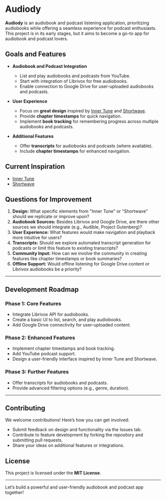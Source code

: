 # Audiody

**Audiody** is an audiobook and podcast listening application, prioritizing audiobooks while offering a seamless experience for podcast enthusiasts. This project is in its early stages, but it aims to become a go-to app for audiobook and podcast lovers.

## Goals and Features

- **Audiobook and Podcast Integration**
  - List and play audiobooks and podcasts from YouTube.
  - Start with integration of Librivox for free audiobooks.
  - Enable connection to Google Drive for user-uploaded audiobooks and podcasts.

- **User Experience**
  - Focus on **great design** inspired by [Inner Tune](https://github.com/z-huang/InnerTune) and [Shortwave](https://apps.gnome.org/en-GB/Shortwave/).
  - Provide **chapter timestamps** for quick navigation.
  - Implement **book tracking** for remembering progress across multiple audiobooks and podcasts.

- **Additional Features**
  - Offer **transcripts** for audiobooks and podcasts (where available).
  - Include **chapter timestamps** for enhanced navigation.

## Current Inspiration

- [Inner Tune](https://github.com/TimonT/SoundcloudDesktop)
- [Shortwave](https://apps.gnome.org/en-GB/Shortwave/)

## Questions for Improvement

1. **Design:** What specific elements from "Inner Tune" or "Shortwave" should we replicate or improve upon?
2. **Audiobook Sources:** Besides Librivox and Google Drive, are there other sources we should integrate (e.g., Audible, Project Gutenberg)?
3. **User Experience:** What features would make navigation and playback more intuitive for users?
4. **Transcripts:** Should we explore automated transcript generation for podcasts or limit this feature to existing transcripts?
5. **Community Input:** How can we involve the community in creating features like chapter timestamps or book summaries?
6. **Offline Support:** Would offline listening for Google Drive content or Librivox audiobooks be a priority?

---

## Development Roadmap

### Phase 1: Core Features
- Integrate Librivox API for audiobooks.
- Create a basic UI to list, search, and play audiobooks.
- Add Google Drive connectivity for user-uploaded content.

### Phase 2: Enhanced Features
- Implement chapter timestamps and book tracking.
- Add YouTube podcast support.
- Design a user-friendly interface inspired by Inner Tune and Shortwave.

### Phase 3: Further Features
- Offer transcripts for audiobooks and podcasts.
- Provide advanced filtering options (e.g., genre, duration).

---

## Contributing

We welcome contributions! Here’s how you can get involved:
- Submit feedback on design and functionality via the Issues tab.
- Contribute to feature development by forking the repository and submitting pull requests.
- Share your ideas on additional features or integrations.

## License

This project is licensed under the **MIT License**.

---

Let’s build a powerful and user-friendly audiobook and podcast app together!
